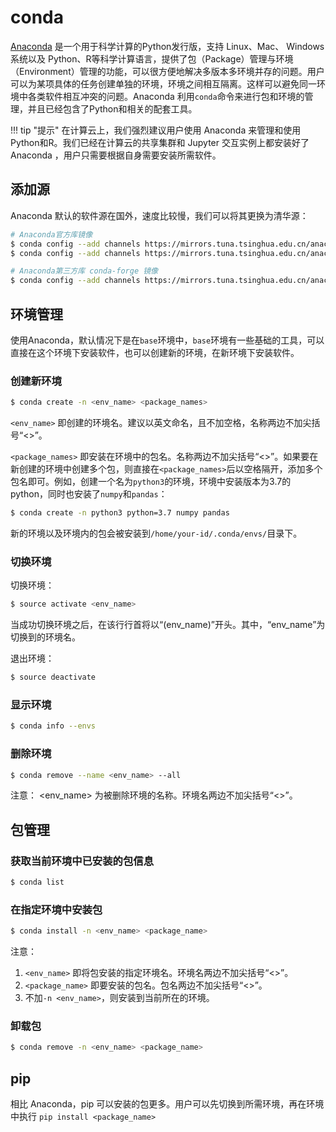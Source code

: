 # conda

[Anaconda][1] 是一个用于科学计算的Python发行版，支持 Linux、Mac、 Windows系统以及 Python、R等科学计算语言，提供了包（Package）管理与环境（Environment）管理的功能，可以很方便地解决多版本多环境并存的问题。用户可以为某项具体的任务创建单独的环境，环境之间相互隔离。这样可以避免同一环境中各类软件相互冲突的问题。Anaconda 利用`conda`命令来进行包和环境的管理，并且已经包含了Python和相关的配套工具。

!!! tip "提示"
    在计算云上，我们强烈建议用户使用 Anaconda 来管理和使用Python和R。我们已经在计算云的共享集群和 Jupyter 交互实例上都安装好了 Anaconda ，用户只需要根据自身需要安装所需软件。

## 添加源

Anaconda 默认的软件源在国外，速度比较慢，我们可以将其更换为清华源：

```bash
# Anaconda官方库镜像
$ conda config --add channels https://mirrors.tuna.tsinghua.edu.cn/anaconda/pkgs/free/
$ conda config --add channels https://mirrors.tuna.tsinghua.edu.cn/anaconda/pkgs/main/

# Anaconda第三方库 conda-forge 镜像
$ conda config --add channels https://mirrors.tuna.tsinghua.edu.cn/anaconda/cloud/conda-forge/
```

## 环境管理

使用Anaconda，默认情况下是在`base`环境中，`base`环境有一些基础的工具，可以直接在这个环境下安装软件，也可以创建新的环境，在新环境下安装软件。

### 创建新环境

```bash
$ conda create -n <env_name> <package_names>
```

`<env_name>` 即创建的环境名。建议以英文命名，且不加空格，名称两边不加尖括号“<>”。

`<package_names>` 即安装在环境中的包名。名称两边不加尖括号“<>”。如果要在新创建的环境中创建多个包，则直接在`<package_names>`后以空格隔开，添加多个包名即可。例如，创建一个名为`python3`的环境，环境中安装版本为3.7的python，同时也安装了`numpy`和`pandas`：

```bash
$ conda create -n python3 python=3.7 numpy pandas
```

新的环境以及环境内的包会被安装到`/home/your-id/.conda/envs/`目录下。

### 切换环境

切换环境：

```bash
$ source activate <env_name>
```

当成功切换环境之后，在该行行首将以“(env_name)”开头。其中，“env_name”为切换到的环境名。

退出环境：

```bash
$ source deactivate
```

### 显示环境

```bash
$ conda info --envs
```

### 删除环境

```bash
$ conda remove --name <env_name> --all
```

注意： <env_name> 为被删除环境的名称。环境名两边不加尖括号“<>”。

## 包管理

### 获取当前环境中已安装的包信息

```bash
$ conda list
```

### 在指定环境中安装包

```bash
$ conda install -n <env_name> <package_name>
```

注意：

1. `<env_name>` 即将包安装的指定环境名。环境名两边不加尖括号“<>”。
2. `<package_name>` 即要安装的包名。包名两边不加尖括号“<>”。
3. 不加`-n <env_name>`，则安装到当前所在的环境。

### 卸载包

```bash
$ conda remove -n <env_name> <package_name>
```

## pip

相比 Anaconda，pip 可以安装的包更多。用户可以先切换到所需环境，再在环境中执行 `pip install <package_name>`

[1]: https://www.anaconda.com/